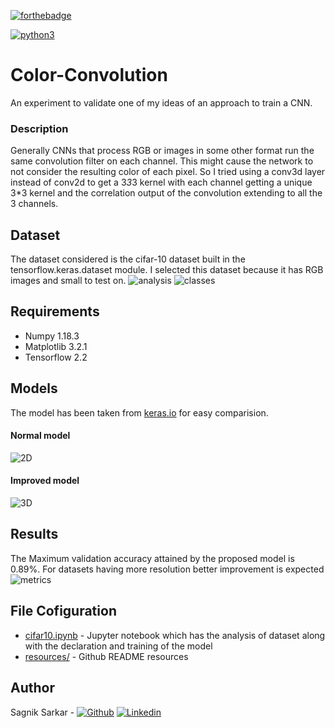 [![forthebadge](https://forthebadge.com/images/badges/made-with-python.svg)](https://forthebadge.com)

[![python3](https://img.shields.io/badge/python3-v3.8-blue?style=for-the-badge&logo=python)](https://www.python.org)

# Color-Convolution
An experiment to validate one of my ideas of an approach to train a CNN.

### Description
Generally CNNs that process RGB or images in some other format run the same convolution filter on each channel. This might cause the network to not consider the resulting color of each pixel. So I tried using a conv3d layer instead of conv2d to get a 3*3*3 kernel with each channel getting a unique 3*3 kernel and the correlation output of the convolution extending to all the 3 channels.

## Dataset
The dataset considered is the cifar-10 dataset built in the tensorflow.keras.dataset module. I selected this dataset because it has RGB images and small to test on.
![analysis](https://github.com/sagnik106/Color-Convolution/blob/master/resources/data_analysis.png)
![classes](https://github.com/sagnik106/Color-Convolution/blob/master/resources/dataclass.png)
## Requirements
* Numpy 1.18.3
* Matplotlib 3.2.1
* Tensorflow 2.2

## Models
The model has been taken from [keras.io]() for easy comparision.
#### Normal model
![2D](https://github.com/sagnik106/Color-Convolution/blob/master/resources/2d.png)
#### Improved model
![3D](https://github.com/sagnik106/Color-Convolution/blob/master/resources/3d.png)

## Results
The Maximum validation accuracy attained by the proposed model is 0.89%. For datasets having more resolution better improvement is expected
![metrics](https://github.com/sagnik106/Color-Convolution/blob/master/resources/metrics.png)

## File Cofiguration
* [cifar10.ipynb](https://github.com/sagnik106/Color-Convolution/blob/master/cifar10.ipynb) - Jupyter notebook which has the analysis of dataset along with the declaration and training of the model
* [resources/](https://github.com/sagnik106/Color-Convolution/blob/master/resources/) - Github README resources

## Author
Sagnik Sarkar - [![Github](https://img.shields.io/badge/Github-Sagnik%20Sarkar-green?style=for-the-badge&logo=github)](https://github.com/sagnik106)
[![Linkedin](https://img.shields.io/badge/Linkedin-Sagnik%20Sarkar-blue?style=for-the-badge&logo=linkedin)](https://www.linkedin.com/in/lesagniksarkar/)